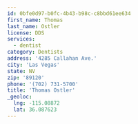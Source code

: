 ```yaml
---
id: 0bfe0d97-b0fc-4b43-b98c-c8bbd61ee634
first_name: Thomas
last_name: Ostler
license: DDS
services:
  - dentist
category: Dentists
address: '4285 Callahan Ave.'
city: 'Las Vegas'
state: NV
zip: '89120'
phone: '(702) 731-5700'
title: 'Thomas Ostler'
_geoloc:
  lng: -115.08872
  lat: 36.087623
---
```

